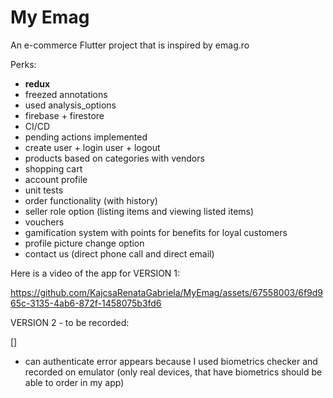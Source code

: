 # My Emag
An e-commerce Flutter project that is inspired by emag.ro

Perks:
* **redux**
* freezed annotations
* used analysis_options
* firebase + firestore
* CI/CD
* pending actions implemented
* create user + login user + logout
* products based on categories with vendors
* shopping cart
* account profile
* unit tests
* order functionality (with history)
* seller role option (listing items and viewing listed items)
* vouchers
* gamification system with points for benefits for loyal customers
* profile picture change option
* contact us (direct phone call and direct email)

Here is a video of the app for VERSION 1:

https://github.com/KajcsaRenataGabriela/MyEmag/assets/67558003/6f9d965c-3135-4ab6-872f-1458075b3fd6

VERSION 2 - to be recorded:




[]


* can authenticate error appears because I used biometrics checker and recorded on emulator (only real devices, that have biometrics should be able to order in my app)
